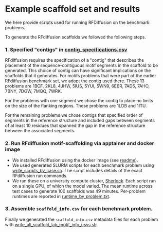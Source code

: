 # Example scaffold set and results

We here provide scripts used for running RFDiffusion on the benchmark problems.

To generate the RFdiffusion scaffolds we followed the following steps.

### 1. Specified "contigs" in [contig_specifications.csv](./contig_specifications.csv)
RFdiffusion requires the specification of a "contig" that describes the placement of the sequence-contiguous motif segments in the scaffold to be generated.
This choice of contig can have significant implications on the scaffolds that it generates.
For motifs problems that were part of the earlier RFdiffusion benchmark set, we adopt the contig used there.
These 13 problems are 1BCF, 2KL8, 4JHW, 5IUS, 5YUI, 5WN9, 6E6R, 7AD5, 7AHO, 7BNY, 7DGW, 7MQQ, 7WRK.

For the problems with one segment we chose the contig to place no limits on the size of the flanking regions. 
These problems are 1LDB and 1ITU.

For the remaining problems we chose contigs that specified order of segments in the reference structure and included gaps between segments of at least 10 residues that spanned the gap in the reference structure between the associated segments.

### 2. Run RFdiffusion motif-scaffolding via apptainer and docker image
* We installed RFdiffusion using the docker image (see [readme](https://github.com/RosettaCommons/RFdiffusion?tab=readme-ov-file#docker)).
* We used generated SLURM scripts for each benchmark problem using [write_scripts_by_case.sh](./scripts/write_scripts_by_case.sh).  The script includes details of the exact RFdiffusion run commands.
* We ran these on a university compute cluster, [Sherlock](www.sherlock.stanford.edu).  Each script ran on a single GPU, of which the model varied.  The mean runtime across test cases to generate 100 scaffolds was 49 minutes.  Per-problem runtimes are reported in [runtime_by_problem.txt](./runtime_by_problem.txt).

### 3. Assemble `scaffold_info.csv` for each benchmark problem.
Finally we generated the `scaffold_info.csv` metadata files for each problem with [write_all_scaffold_lab_motif_info_csvs.sh](./write_all_scaffold_lab_motif_info_csvs.sh).
